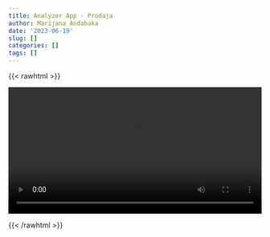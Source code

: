 ```yaml
---
title: Analyzer App - Prodaja
author: Marijana Andabaka
date: '2023-06-19'
slug: []
categories: []
tags: []
---
```


{{< rawhtml >}} 

<video width=100% controls autoplay>
    <source src="/videos/sales_analyzer.mov" controls="controls">
     
</video>

{{< /rawhtml >}}
